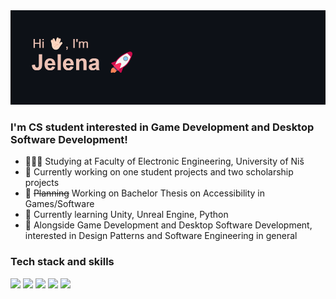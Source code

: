<img src="/header.png"/>

### I'm CS student interested in Game Development and Desktop Software Development!

- 👩🏻‍💻 Studying at Faculty of Electronic Engineering, University of Niš 
- 🔭 Currently working on one student projects and two scholarship projects
- 🎯 ~~Planning~~ Working on Bachelor Thesis on Accessibility in Games/Software
- 🌱 Currently learning Unity, Unreal Engine, Python
- 🤔 Alongside Game Development and Desktop Software Development, interested in Design Patterns and Software Engineering in general
<!-- -📫 How to reach me: -->

### Tech stack and skills

<img src="https://img.shields.io/badge/C%23-239120?style=for-the-badge&logo=c-sharp&logoColor=white"/> <img src="https://img.shields.io/badge/C%2B%2B-00599C?style=for-the-badge&logo=c%2B%2B&logoColor=white"/> <img src="https://img.shields.io/badge/Unity-100000?style=for-the-badge&logo=unity&logoColor=white"/> <img src="https://img.shields.io/badge/.NET-512BD4?style=for-the-badge&logo=dotnet&logoColor=white"/> <!--<img src="https://img.shields.io/badge/-Unreal%20Engine-313131?style=for-the-badge&logo=unreal-engine&logoColor=white"/>-->  <img src="https://img.shields.io/badge/Python-FFD43B?style=for-the-badge&logo=python&logoColor=blue"/>
